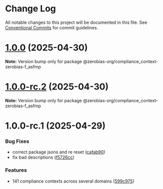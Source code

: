 # Change Log

All notable changes to this project will be documented in this file.
See [Conventional Commits](https://conventionalcommits.org) for commit guidelines.

# [1.0.0](https://github.com/zerobias-org/compliance_context/compare/@zerobias-org/compliance_context-zerobias-f_asfmp@1.0.0-rc.2...@zerobias-org/compliance_context-zerobias-f_asfmp@1.0.0) (2025-04-30)

**Note:** Version bump only for package @zerobias-org/compliance_context-zerobias-f_asfmp





# [1.0.0-rc.2](https://github.com/zerobias-org/compliance_context/compare/@zerobias-org/compliance_context-zerobias-f_asfmp@1.0.0-rc.1...@zerobias-org/compliance_context-zerobias-f_asfmp@1.0.0-rc.2) (2025-04-30)

**Note:** Version bump only for package @zerobias-org/compliance_context-zerobias-f_asfmp





# 1.0.0-rc.1 (2025-04-29)


### Bug Fixes

* correct package jsons and re reset ([cafab90](https://github.com/zerobias-org/compliance_context/commit/cafab90b3771e45ffeefa4ea2dca415266baa99f))
* fix bad descriptions ([f5726cc](https://github.com/zerobias-org/compliance_context/commit/f5726cc749df176f6d8e37f3d2ed07b1302f60e5))


### Features

* 141 compliance contexts across several domains ([599c975](https://github.com/zerobias-org/compliance_context/commit/599c975fcf3da5bbfffe4113c7f5f793e5231e68))
